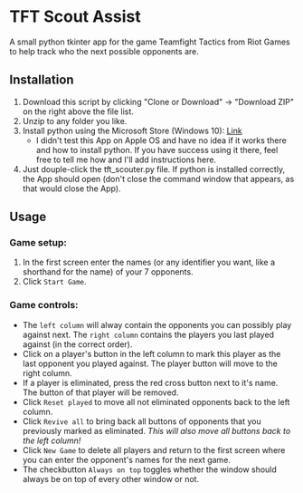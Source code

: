 TFT Scout Assist
================

A small python tkinter app for the game Teamfight Tactics from Riot Games to help track who the next possible opponents are.

## Installation

1. Download this script by clicking "Clone or Download" -> "Download ZIP" on the right above the file list.
2. Unzip to any folder you like.
3. Install python using the Microsoft Store (Windows 10): [Link](https://www.microsoft.com/store/productId/9NJ46SX7X90P)
	- I didn't test this App on Apple OS and have no idea if it works there and how to install python. If you have success using it there, feel free to tell me how and I'll add instructions here.
4. Just douple-click the tft_scouter.py file. If python is installed correctly, the App should open (don't close the command window that appears, as that would close the App).

## Usage

### Game setup:
1. In the first screen enter the names (or any identifier you want, like a shorthand for the name) of your 7 opponents. 
2. Click `Start Game`.

### Game controls:
- The `left column` will alway contain the opponents you can possibly play against next. The `right column` contains the players you last played against (in the correct order).
- Click on a player's button in the left column to mark this player as the last opponent you played against. The player button will move to the right column.
- If a player is eliminated, press the red cross button next to it's name. The button of that player will be removed.
- Click `Reset played` to move all not eliminated opponents back to the left column.
- Click `Revive all` to bring back all buttons of opponents that you previously marked as eliminated. *This will also move all buttons back to the left column!*
- Click `New Game` to delete all players and return to the first screen where you can enter the opponent's names for the next game.
- The checkbutton `Always on top` toggles whether the window should always be on top of every other window or not.
